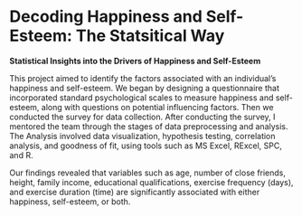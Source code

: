 # Decoding Happiness and Self-Esteem: The Statsitical Way
**Statistical Insights into the Drivers of Happiness and Self-Esteem**

This project aimed to identify the factors associated with an individual’s happiness and self-esteem. We began by designing a questionnaire that incorporated standard psychological scales to measure happiness and self-esteem, along with questions on potential influencing factors. Then we conducted the survey for data collection. After conducting the survey, I mentored the team through the stages of data preprocessing and analysis. The Analysis involved data visualization, hypothesis testing, correlation analysis, and goodness of fit, using tools such as MS Excel, RExcel, SPC, and R.

Our findings revealed that variables such as age, number of close friends, height, family income, educational qualifications, exercise frequency (days), and exercise duration (time) are significantly associated with either happiness, self-esteem, or both.
